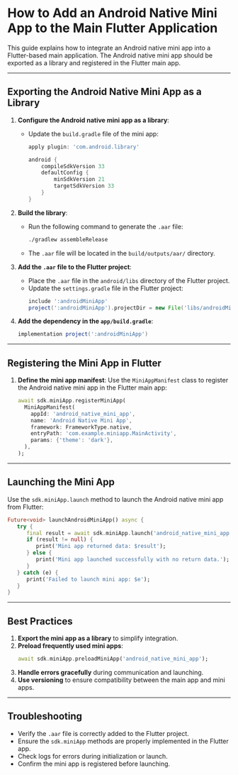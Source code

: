 # How to Add an Android Native Mini App to the Main Flutter Application

This guide explains how to integrate an Android native mini app into a Flutter-based main application. The Android native mini app should be exported as a library and registered in the Flutter main app.

---

## Exporting the Android Native Mini App as a Library

1. **Configure the Android native mini app as a library**:
   - Update the `build.gradle` file of the mini app:
     ```gradle
     apply plugin: 'com.android.library'

     android {
         compileSdkVersion 33
         defaultConfig {
             minSdkVersion 21
             targetSdkVersion 33
         }
     }
     ```

2. **Build the library**:
   - Run the following command to generate the `.aar` file:
     ```bash
     ./gradlew assembleRelease
     ```
   - The `.aar` file will be located in the `build/outputs/aar/` directory.

3. **Add the `.aar` file to the Flutter project**:
   - Place the `.aar` file in the `android/libs` directory of the Flutter project.
   - Update the `settings.gradle` file in the Flutter project:
     ```gradle
     include ':androidMiniApp'
     project(':androidMiniApp').projectDir = new File('libs/androidMiniApp')
     ```

4. **Add the dependency in the `app/build.gradle`**:
   ```gradle
   implementation project(':androidMiniApp')
   ```

---

## Registering the Mini App in Flutter

1. **Define the mini app manifest**:
   Use the `MiniAppManifest` class to register the Android native mini app in the Flutter main app:
   ```dart
   await sdk.miniApp.registerMiniApp(
     MiniAppManifest(
       appId: 'android_native_mini_app',
       name: 'Android Native Mini App',
       framework: FrameworkType.native,
       entryPath: 'com.example.miniapp.MainActivity',
       params: {'theme': 'dark'},
     ),
   );
   ```

---

## Launching the Mini App

Use the `sdk.miniApp.launch` method to launch the Android native mini app from Flutter:

```dart
Future<void> launchAndroidMiniApp() async {
   try {
      final result = await sdk.miniApp.launch('android_native_mini_app');
      if (result != null) {
         print('Mini app returned data: $result');
      } else {
         print('Mini app launched successfully with no return data.');
      }
   } catch (e) {
      print('Failed to launch mini app: $e');
   }
}
```

---

## Best Practices

1. **Export the mini app as a library** to simplify integration.
2. **Preload frequently used mini apps**:
   ```dart
   await sdk.miniApp.preloadMiniApp('android_native_mini_app');
   ```
3. **Handle errors gracefully** during communication and launching.
4. **Use versioning** to ensure compatibility between the main app and mini apps.

---

## Troubleshooting

- Verify the `.aar` file is correctly added to the Flutter project.
- Ensure the `sdk.miniApp` methods are properly implemented in the Flutter app.
- Check logs for errors during initialization or launch.
- Confirm the mini app is registered before launching.
```